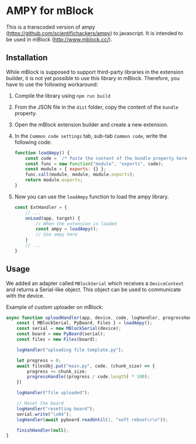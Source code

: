 # AMPY for mBlock

This is a transcoded version of ampy (https://github.com/scientifichackers/ampy) to javascript. It is intended to be used in mBlock (http://www.mblock.cc/).

## Installation

While mBlock is supposed to support third-party libraries in the extension builder, it is not yet possible to use this library in mBlock. Therefore, you have to use the following workaround:

1. Compile the library using `npm run build`
2. From the JSON file in the `dist` folder, copy the content of the `bundle` property.
3. Open the mBlock extension builder and create a new extension.
4. In the `Common code settings` tab, sub-tab `Common code`, write the following code:

    ```javascript
    function loadAmpy() {
        const code = `/* Paste the content of the bundle property here */`;
        const func = new Function("module", "exports", code);
        const module = { exports: {} };
        func.call(module, module, module.exports);
        return module.exports;
    }
    ```

5. Now you can use the `loadAmpy` function to load the ampy library.

    ```javascript
    const ExtHandler = {
        // ...
        onLoad(app, target) {
            // When the extension is loaded
            const ampy = loadAmpy();
            // Use ampy here
        }
        // ...
    }
    ```

## Usage

We added an adapter called `MBlockSerial` which receives a `DeviceContext` and returns a Serial-like object. This object can be used to communicate with the device.

Example of custom uploader on mBlock:

```javascript
async function uploadHandler(app, device, code, logHandler, progressHandle, finishHandler, errHandler) {
    const { MBlockSerial, PyBoard, Files } = loadAmpy();
    const serial = new MBlockSerial(device);
    const board = new PyBoard(serial);
    const files = new Files(board);

    logHandler("uploading file template.py");

    let progress = 0;
    await filesObj.put("main.py", code, (chunk_size) => {
        progress += chunk_size;
        progressHandle((progress / code.length) * 100);
    })

    logHandler("file uploaded");

    // Reset the board
    logHandler("resetting board");
    serial.write("\x04");
    logHandler(await pyboard.readUntil(1, "soft reboot\r\n"));

    finishHandler(null);
}
```
